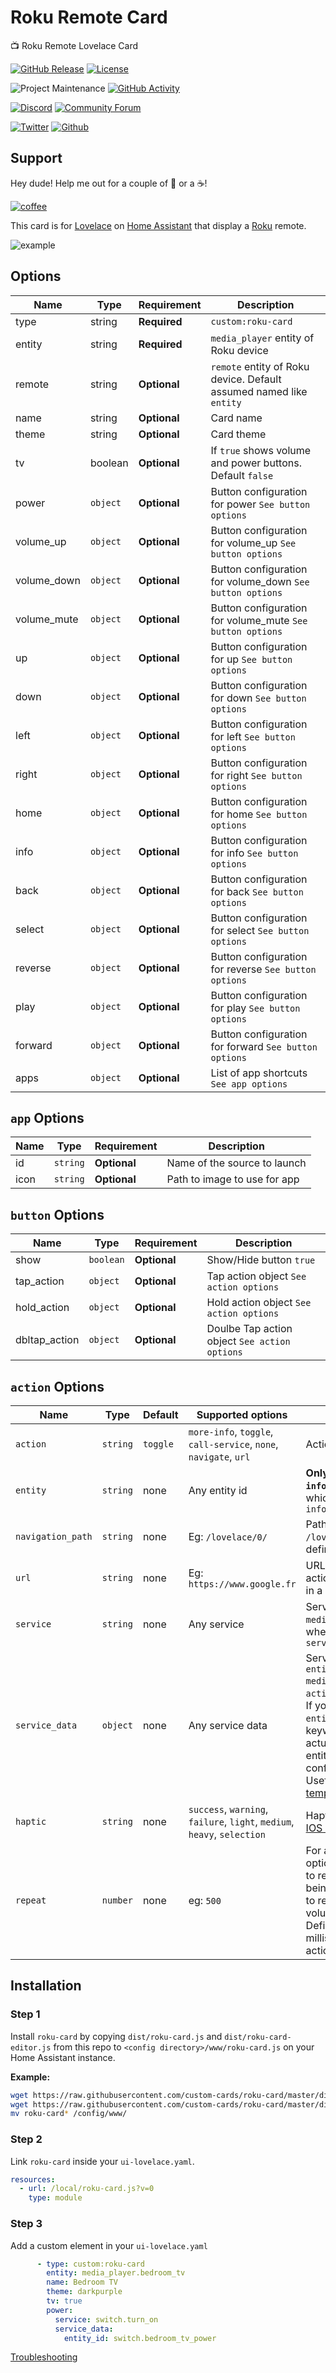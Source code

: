 # Roku Remote Card
📺 Roku Remote Lovelace Card

[![GitHub Release][releases-shield]][releases]
[![License][license-shield]](LICENSE.md)

![Project Maintenance][maintenance-shield]
[![GitHub Activity][commits-shield]][commits]

[![Discord][discord-shield]][discord]
[![Community Forum][forum-shield]][forum]

[![Twitter][twitter]][twitter]
[![Github][github]][github]

## Support
Hey dude! Help me out for a couple of :beers: or a :coffee:!

[![coffee](https://www.buymeacoffee.com/assets/img/custom_images/black_img.png)](https://www.buymeacoffee.com/zJtVxUAgH)

This card is for [Lovelace](https://www.home-assistant.io/lovelace) on [Home Assistant](https://www.home-assistant.io/) that display a [Roku](https://www.roku.com/) remote.

![example](example.png)

## Options

| Name | Type | Requirement | Description
| ---- | ---- | ------- | -----------
| type | string | **Required** | `custom:roku-card`
| entity | string | **Required** | `media_player` entity of Roku device
| remote | string | **Optional** | `remote` entity of Roku device. Default assumed named like `entity`
| name | string | **Optional** | Card name
| theme | string | **Optional** | Card theme
| tv | boolean | **Optional** | If `true` shows volume and power buttons. Default `false`
| power | `object` | **Optional** | Button configuration for power `See button options`
| volume_up | `object` | **Optional** | Button configuration for volume_up `See button options`
| volume_down | `object` | **Optional** | Button configuration for volume_down `See button options`
| volume_mute | `object` | **Optional** | Button configuration for volume_mute `See button options`
| up | `object` | **Optional** | Button configuration for up `See button options`
| down | `object` | **Optional** | Button configuration for down `See button options`
| left | `object` | **Optional** | Button configuration for left `See button options`
| right | `object` | **Optional** | Button configuration for right `See button options`
| home | `object` | **Optional** | Button configuration for home `See button options`
| info | `object` | **Optional** | Button configuration for info `See button options`
| back | `object` | **Optional** | Button configuration for back `See button options`
| select | `object` | **Optional** | Button configuration for select `See button options`
| reverse | `object` | **Optional** | Button configuration for reverse `See button options`
| play | `object` | **Optional** | Button configuration for play `See button options`
| forward | `object` | **Optional** | Button configuration for forward `See button options`
| apps | `object` | **Optional** | List of app shortcuts `See app options`

## `app` Options

| Name | Type | Requirement | Description
| ---- | ---- | ------- | -----------
| id | `string` | **Optional** | Name of the source to launch
| icon | `string` | **Optional** | Path to image to use for app

## `button` Options

| Name | Type | Requirement | Description
| ---- | ---- | ------- | -----------
| show | `boolean` | **Optional** | Show/Hide button `true`
| tap_action | `object` | **Optional** | Tap action object `See action options`
| hold_action | `object` | **Optional** | Hold action object `See action options`
| dbltap_action | `object` | **Optional** | Doulbe Tap action object `See action options`

## `action` Options

| Name | Type | Default | Supported options | Description |
| ----------------- | ------ | -------- | ---------------------------------------------------------------- | -------------------------------------------------------------------------------------------------------- |
| `action` | `string` | `toggle` | `more-info`, `toggle`, `call-service`, `none`, `navigate`, `url` | Action to perform |
| `entity` | `string` | none | Any entity id | **Only valid for `action: more-info`** to override the entity on which you want to call `more-info` |
| `navigation_path` | `string` | none | Eg: `/lovelace/0/` | Path to navigate to (e.g. `/lovelace/0/`) when action defined as navigate |
| `url` | `string` | none | Eg: `https://www.google.fr` | URL to open on click when action is `url`. The URL will open in a new tab |
| `service` | `string` | none | Any service | Service to call (e.g. `media_player.media_play_pause`) when `action` defined as `call-service` |
| `service_data` | `object` | none | Any service data | Service data to include (e.g. `entity_id: media_player.bedroom`) when `action` defined as `call-service`. If your `service_data` requires an `entity_id`, you can use the keywork `entity`, this will actually call the service on the entity defined in the main configuration of this card. Useful for [configuration templates](#configuration-templates) |
| `haptic` | `string` | none | `success`, `warning`, `failure`, `light`, `medium`, `heavy`, `selection` | Haptic feedback for the [Beta IOS App](http://home-assistant.io/ios/beta) |
| `repeat` | `number` | none | eg: `500` | For a hold_action, you can optionally configure the action to repeat while the button is being held down (for example, to repeatedly increase the volume of a media player). Define the number of milliseconds between repeat actions here. |

## Installation

### Step 1

Install `roku-card` by copying `dist/roku-card.js` and `dist/roku-card-editor.js` from this repo to `<config directory>/www/roku-card.js` on your Home Assistant instance.

**Example:**

```bash
wget https://raw.githubusercontent.com/custom-cards/roku-card/master/dist/roku-card.js
wget https://raw.githubusercontent.com/custom-cards/roku-card/master/dist/roku-card-editor.js
mv roku-card* /config/www/
```

### Step 2

Link `roku-card` inside your `ui-lovelace.yaml`.

```yaml
resources:
  - url: /local/roku-card.js?v=0
    type: module
```

### Step 3

Add a custom element in your `ui-lovelace.yaml`

```yaml
      - type: custom:roku-card
        entity: media_player.bedroom_tv
        name: Bedroom TV
        theme: darkpurple
        tv: true
        power:
          service: switch.turn_on
          service_data:
            entity_id: switch.bedroom_tv_power
```

[Troubleshooting](https://github.com/thomasloven/hass-config/wiki/Lovelace-Plugins)

[commits-shield]: https://img.shields.io/github/commit-activity/y/custom-cards/roku-card.svg?style=for-the-badge
[commits]: https://github.com/custom-cards/roku-card/commits/master
[discord]: https://discord.gg/Qa5fW2R
[discord-shield]: https://img.shields.io/discord/330944238910963714.svg?style=for-the-badge
[forum-shield]: https://img.shields.io/badge/community-forum-brightgreen.svg?style=for-the-badge
[forum]: https://community.home-assistant.io/t/lovelace-roku-remote-card/91476
[license-shield]: https://img.shields.io/github/license/custom-cards/roku-card.svg?style=for-the-badge
[maintenance-shield]: https://img.shields.io/badge/maintainer-Ian%20Richardson%20%40iantrich-blue.svg?style=for-the-badge
[releases-shield]: https://img.shields.io/github/release/custom-cards/roku-card.svg?style=for-the-badge
[releases]: https://github.com/custom-cards/roku-card/releases
[twitter]: https://img.shields.io/twitter/follow/iantrich.svg?style=social
[github]: https://img.shields.io/github/followers/iantrich.svg?style=social
